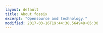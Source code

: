 ```yaml
---
layout: default
title: About fossix
excerpt: "Opensource and technology."
modified: 2017-03-16T19:44:38.564948+05:30
---
```


